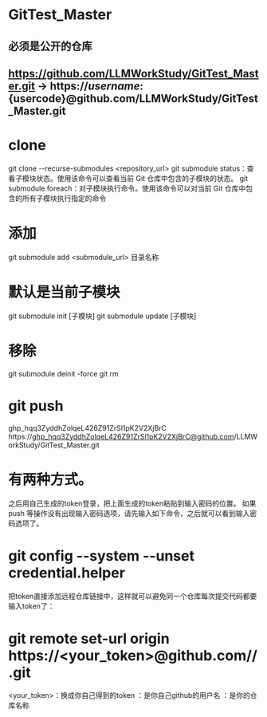 # GitTest_Master

## 必须是公开的仓库
## https://github.com/LLMWorkStudy/GitTest_Master.git -> https://${username}:${usercode}@github.com/LLMWorkStudy/GitTest_Master.git
###
<!-- [user]
	name = ${username}
	password = ${usercode} -->
###

# clone
git clone --recurse-submodules <repository_url>
git submodule status：查看子模块状态。使用该命令可以查看当前 Git 仓库中包含的子模块的状态。
git submodule foreach：对子模块执行命令。使用该命令可以对当前 Git 仓库中包含的所有子模块执行指定的命令

# 添加
git submodule add <submodule_url> 目录名称

# 默认是当前子模块
git submodule init [子模块] 
git submodule update [子模块]

# 移除
git submodule deinit -force
git rm <submodule>


###
# git push
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
https://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@github.com/LLMWorkStudy/GitTest_Master.git
# 有两种方式。
之后用自己生成的token登录，把上面生成的token粘贴到输入密码的位置。
如果 push 等操作没有出现输入密码选项，请先输入如下命令，之后就可以看到输入密码选项了。
# git config --system --unset credential.helper

把token直接添加远程仓库链接中，这样就可以避免同一个仓库每次提交代码都要输入token了：
# git remote set-url origin https://<your_token>@github.com/<USERNAME>/<REPO>.git
<your_token>：换成你自己得到的token
<USERNAME>：是你自己github的用户名
<REPO>：是你的仓库名称

